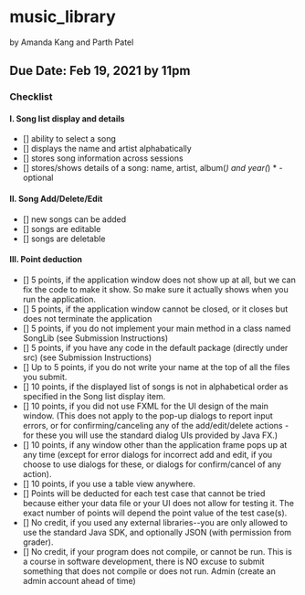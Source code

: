 # music_library
 
by Amanda Kang and Parth Patel

## Due Date: Feb 19, 2021 by 11pm

### Checklist
#### I. Song list display and details
- [] ability to select a song
- [] displays the name and artist alphabatically
- [] stores song information across sessions
- [] stores/shows details of a song: name, artist, album(*) and year(*)    * - optional

#### II. Song Add/Delete/Edit
- [] new songs can be added
- [] songs are editable 
- [] songs are deletable

#### III. Point deduction
- [] 5 points, if the application window does not show up at all, but we can fix the code to make it show. So make sure it actually shows when you run the application.
- [] 5 points, if the application window cannot be closed, or it closes but does not terminate the application
- [] 5 points, if you do not implement your main method in a class named SongLib (see Submission Instructions)
- [] 5 points, if you have any code in the default package (directly under src) (see Submission Instructions)
- [] Up to 5 points, if you do not write your name at the top of all the files you submit.
- [] 10 points, if the displayed list of songs is not in alphabetical order as specified in the Song list display item.
- [] 10 points, if you did not use FXML for the UI design of the main window. (This does not apply to the pop-up dialogs to report input errors, or for confirming/canceling any of the add/edit/delete actions - for these you will use the standard dialog UIs provided by Java FX.)
- [] 10 points, if any window other than the application frame pops up at any time (except for error dialogs for incorrect add and edit, if you choose to use dialogs for these, or dialogs for confirm/cancel of any action).
- [] 10 points, if you use a table view anywhere.
- [] Points will be deducted for each test case that cannot be tried because either your data file or your UI does not allow for testing it. The exact number of points will depend the point value of the test case(s).
- [] No credit, if you used any external libraries--you are only allowed to use the standard Java SDK, and optionally JSON (with permission from grader).
- [] No credit, if your program does not compile, or cannot be run. This is a course in software development, there is NO excuse to submit something that does not compile or does not run. Admin (create an admin account ahead of time)


